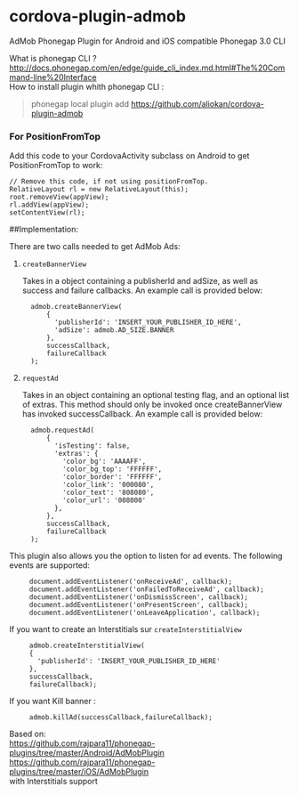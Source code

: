 cordova-plugin-admob
====================

AdMob Phonegap Plugin for Android and iOS
compatible Phonegap 3.0 CLI

What is phonegap CLI ?  
http://docs.phonegap.com/en/edge/guide_cli_index.md.html#The%20Command-line%20Interface  
How to install plugin whith phonegap CLI : 
> phonegap local plugin add https://github.com/aliokan/cordova-plugin-admob

### For PositionFromTop

Add this code to your CordovaActivity subclass on Android to get PositionFromTop to work:

    // Remove this code, if not using positionFromTop.
    RelativeLayout rl = new RelativeLayout(this);
    root.removeView(appView);
    rl.addView(appView);
    setContentView(rl);

##Implementation:

There are two calls needed to get AdMob Ads:

1. `createBannerView`

   Takes in a object containing a publisherId and adSize, as well as success
   and failure callbacks.  An example call is provided below:

         admob.createBannerView(
             {
               'publisherId': 'INSERT_YOUR_PUBLISHER_ID_HERE',
               'adSize': admob.AD_SIZE.BANNER
             },
             successCallback,
             failureCallback
         );

2. `requestAd`

   Takes in an object containing an optional testing flag, and an optional
   list of extras.  This method should only be invoked once createBannerView
   has invoked successCallback.  An example call is provided below:

         admob.requestAd(
             {
               'isTesting': false,
               'extras': {
                 'color_bg': 'AAAAFF',
                 'color_bg_top': 'FFFFFF',
                 'color_border': 'FFFFFF',
                 'color_link': '000080',
                 'color_text': '808080',
                 'color_url': '008000'
               },
             },
             successCallback,
             failureCallback
         );


This plugin also allows you the option to listen for ad events.  The following
events are supported:

         document.addEventListener('onReceiveAd', callback);
         document.addEventListener('onFailedToReceiveAd', callback);
         document.addEventListener('onDismissScreen', callback);
         document.addEventListener('onPresentScreen', callback);
         document.addEventListener('onLeaveApplication', callback);

If you want to create an Interstitials sur `createInterstitialView`  

         admob.createInterstitialView(
         {
           'publisherId': 'INSERT_YOUR_PUBLISHER_ID_HERE'
         },
         successCallback,
         failureCallback);

If you want Kill banner :  

         admob.killAd(successCallback,failureCallback);
         
Based on:  
https://github.com/rajpara11/phonegap-plugins/tree/master/Android/AdMobPlugin  
https://github.com/rajpara11/phonegap-plugins/tree/master/iOS/AdMobPlugin  
with Interstitials support
